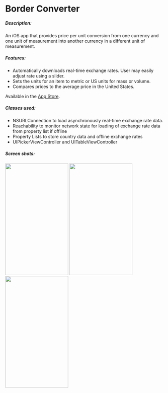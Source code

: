 Border Converter
===============

##### Description:
An iOS app that provides price per unit conversion from one currency and one unit of measurement into another currency in a different unit of measurement.

##### Features: 
* Automatically downloads real-time exchange rates. User may easily adjust rate using a slider. 
* Sets the units for an item to metric or US units for mass or volume. 
* Compares prices to the average price in the United States.

Available in the <a href="https://itunes.apple.com/us/app/border-converter/id893235832?mt=8">App Store</a>. 

##### Classes used: 
- NSURLConnection to load asynchronously real-time exchange rate data.
- Reachability to monitor network state for loading of exchange rate data from property list if offline
- Property Lists to store country data and offline exchange rates
- UIPickerViewController and UITableViewController

##### Screen shots:

<img src="http://www.charlesgrier.com/screen_shots/IMG_3264.png" width="200" height="355">  <img src="http://www.charlesgrier.com/screen_shots/IMG_3265.png" width="200" height="355"> <img src="http://www.charlesgrier.com/screen_shots/IMG_3268.png" width="200" height="355">




